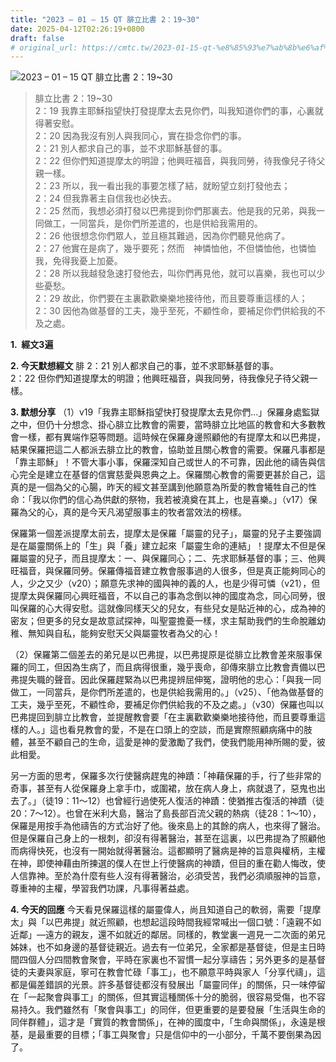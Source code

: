 ```yaml
---
title: "2023 – 01 – 15 QT 腓立比書 2：19~30"
date: 2025-04-12T02:26:19+0800
draft: false
# original_url: https://cmtc.tw/2023-01-15-qt-%e8%85%93%e7%ab%8b%e6%af%94%e6%9b%b8-2%ef%bc%9a1930
---
```


![2023 – 01 – 15 QT 腓立比書 2：19\~30](/images/qt.jpg  "2023 – 01 – 15 QT 腓立比書 2：19\~30")

> 腓立比書 2：19\~30  
> 2：19 我靠主耶穌指望快打發提摩太去見你們，叫我知道你們的事，心裏就得著安慰。  
> 2：20 因為我沒有別人與我同心，實在掛念你們的事。  
> 2：21 別人都求自己的事，並不求耶穌基督的事。  
> 2：22 但你們知道提摩太的明證；他興旺福音，與我同勞，待我像兒子待父親一樣。  
> 2：23 所以，我一看出我的事要怎樣了結，就盼望立刻打發他去；  
> 2：24 但我靠著主自信我也必快去。  
> 2：25 然而，我想必須打發以巴弗提到你們那裏去。他是我的兄弟，與我一同做工，一同當兵，是你們所差遣的，也是供給我需用的。  
> 2：26 他很想念你們眾人，並且極其難過，因為你們聽見他病了。  
> 2：27 他實在是病了，幾乎要死；然而　神憐恤他，不但憐恤他，也憐恤我，免得我憂上加憂。  
> 2：28 所以我越發急速打發他去，叫你們再見他，就可以喜樂，我也可以少些憂愁。  
> 2：29 故此，你們要在主裏歡歡樂樂地接待他，而且要尊重這樣的人；  
> 2：30 因他為做基督的工夫，幾乎至死，不顧性命，要補足你們供給我的不及之處。

**1.  經文3遍**

**2. 今天默想經文**
腓 2：21 別人都求自己的事，並不求耶穌基督的事。  
2：22 但你們知道提摩太的明證；他興旺福音，與我同勞，待我像兒子待父親一樣。

**3. 默想分享**
（1）v19「我靠主耶穌指望快打發提摩太去見你們…」保羅身處監獄之中，但仍十分想念、掛心腓立比教會的需要，當時腓立比地區的教會和大多數教會一樣，都有異端作惡等問題。這時候在保羅身邊照顧他的有提摩太和以巴弗提，結果保羅把這二人都派去腓立比的教會，協助並且關心教會的需要。保羅凡事都是「靠主耶穌」！不管大事小事，保羅深知自己或世人的不可靠，因此他的禱告與信心完全是建立在基督的信實慈愛與恩典之上。保羅關心教會的需要更甚於自己，這真的是一個為父的心腸，昨天的經文甚至講到他願意為所愛的教會犧牲自己的性命：「我以你們的信心為供獻的祭物，我若被澆奠在其上，也是喜樂。」（v17）保羅為父的心，真的是今天凡渴望服事主的牧者當效法的榜樣。

保羅第一個差派提摩太前去，提摩太是保羅「屬靈的兒子」，屬靈的兒子主要強調是在屬靈關係上的「生」與「養」建立起來「屬靈生命的連結」！提摩太不但是保羅屬靈的兒子，而且提摩太：一、與保羅同心；二、先求耶穌基督的事；三、他興旺福音，與保羅同勞。保羅傳福音建立教會服事過的人很多，但是真正能夠同心的人，少之又少（v20）；願意先求神的國與神的義的人，也是少得可憐（v21），但提摩太與保羅同心興旺福音，不以自己的事為念倒以神的國度為念，同心同勞，很叫保羅的心大得安慰。這就像同樣天父的兒女，有些兒女是貼近神的心，成為神的密友；但更多的兒女是故意試探神，叫聖靈擔憂一樣，求主幫助我們的生命脫離幼稚、無知與自私，能夠安慰天父與屬靈牧者為父的心！

（2）保羅第二個差去的弟兄是以巴弗提，以巴弗提原是從腓立比教會差來服事保羅的同工，但因為生病了，而且病得很重，幾乎喪命，卻傳來腓立比教會責備以巴弗提失職的聲音。因此保羅趕緊為以巴弗提辨屈伸冤，證明他的忠心：「與我一同做工，一同當兵，是你們所差遣的，也是供給我需用的。」（v25）、「他為做基督的工夫，幾乎至死，不顧性命，要補足你們供給我的不及之處。」（v30）保羅也叫以巴弗提回到腓立比教會，並提醒教會要「在主裏歡歡樂樂地接待他，而且要尊重這樣的人。」這也看見教會的愛，不是在口頭上的空談，而是實際照顧病痛中的肢體，甚至不顧自己的生命，這愛是神的愛激勵了我們，使我們能用神所賜的愛，彼此相愛。

另一方面的思考，保羅多次行使醫病趕鬼的神蹟：「神藉保羅的手，行了些非常的奇事，甚至有人從保羅身上拿手巾，或圍裙，放在病人身上，病就退了，惡鬼也出去了。」（徒19：11～12）也曾經行過使死人復活的神蹟：使猶推古復活的神蹟（徒20：7～12）。也曾在米利大島，醫治了島長部百流父親的熱病（徒28：1～10），保羅是用按手為他禱告的方式治好了他。後來島上的其餘的病人，也來得了醫治。但是保羅自己身上的一根刺，卻沒有得著醫治，甚至在這裏，以巴弗提為了照顧他而病得快死，也沒有一開始就得著醫治。這都顯明了醫病是神的旨意與權柄，主權在神，即使神藉由所揀選的僕人在世上行使醫病的神蹟，但目的重在勸人悔改，使人信靠神。至於為什麼有些人沒有得著醫治，必須受苦，我們必須順服神的旨意，尊重神的主權，學習我們功課，凡事得著益處。

**4. 今天的回應**
今天看見保羅這樣的屬靈偉人，尚且知道自己的軟弱，需要「提摩太」與「以巴弗提」就近照顧，也想起這段時間我經常喊出一個口號：「遠親不如近鄰」—遠方的親友，還不如就近的鄰居。同樣的，教堂裏一週見一二次面的弟兄姊妹，也不如身邊的基督徒親近。過去有一位弟兄，全家都是基督徒，但是主日時間四個人分四間教會聚會，平時在家裏也不習慣一起分享禱告；另外更多的是基督徒的夫妻與家庭，寧可在教會忙碌「事工」，也不願意平時與家人「分享代禱」，這都是偏差錯誤的光景。許多基督徒都沒有發展出「屬靈同伴」的關係，只一味停留在「一起聚會與事工」的關係，但其實這種關係十分的脆弱，很容易受傷，也不容易持久。我們雖然有「聚會與事工」的同伴，但更重要的是要發展「生活與生命的同伴群體」，這才是「實質的教會關係」，在神的國度中，「生命與關係」，永遠是根基，是最重要的目標；「事工與聚會」只是信仰中的一小部分，千萬不要倒果為因了。
